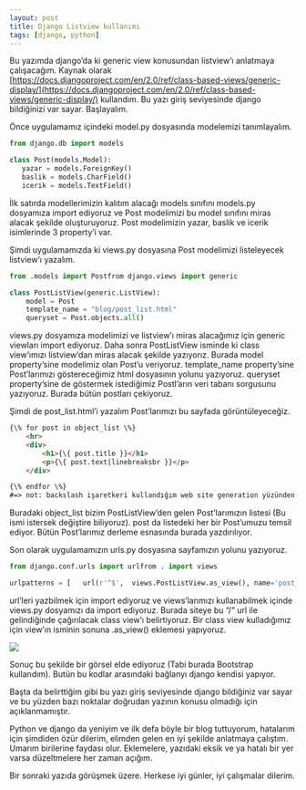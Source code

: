 ```yaml
---
layout: post
title: Django Listview kullanımı 
tags: [django, python]
---
```


Bu yazımda django’da ki generic view konusundan listview’ı anlatmaya
çalışacağım. Kaynak olarak
[https://docs.djangoproject.com/en/2.0/ref/class-based-views/generic-display/](https://docs.djangoproject.com/en/2.0/ref/class-based-views/generic-display/)
kullandım. Bu yazı giriş seviyesinde django bildiğinizi var sayar.
Başlayalım.

Önce uygulamamız içindeki model.py dosyasında modelemizi tanımlayalım.

```python
from django.db import models
```

```python
class Post(models.Model):
   yazar = models.ForeignKey() 
   baslik = models.CharField()   
   icerik = models.TextField()
```

İlk satırda modellerimizin kalıtım alacağı models sınıfını models.py
dosyamıza import ediyoruz ve Post modelimizi bu model sınıfını miras
alacak şekilde oluşturuyoruz. Post modelimizin yazar, baslik ve icerik
isimlerinde 3 property’i var.

Şimdi uygulamamızda ki views.py dosyasına Post modelimizi listeleyecek
listview’ı yazalım.

```python
from .models import Postfrom django.views import generic
```

```python
class PostListView(generic.ListView):   
    model = Post   
    template_name = "blog/post_list.html"   
    queryset = Post.objects.all()
```

views.py dosyamıza modelimizi ve listview’ı miras alacağımız için
generic viewları import ediyoruz. Daha sonra PostListView isminde ki
class view’ımızı listview’dan miras alacak şekilde yazıyorız. Burada
model property’sine modelimiz olan Post’u veriyoruz. template\_name
property’sine Post’larımızı göstereceğimiz html dosyasının yolunu
yazıyoruz. queryset property’sine de göstermek istediğimiz Postl’arın
veri tabanı sorgusunu yazıyoruz. Burada bütün postları çekiyoruz.

Şimdi de post\_list.html’i yazalım Post’larımızı bu sayfada
görüntüleyeceğiz.

```html
{\% for post in object_list \%}   
    <hr>   
    <div>    
        <h1>{\{ post.title }}</h1>    
        <p>{\{ post.text|linebreaksbr }}</p>   
    </div>

{\% endfor \%}
#=> not: backslash işaretkeri kullandığım web site generation yüzünden koydum
```

Buradaki object\_list bizim PostListView’den gelen Post’larımızın
listesi (Bu ismi istersek değiştire biliyoruz). post da listedeki her
bir Post’umuzu temsil ediyor. Bütün Post’larımız derleme esnasında
burada yazdırılıyor.

Son olarak uygulamamızın urls.py dosyasına sayfamızın yolunu yazıyoruz.

```python
from django.conf.urls import urlfrom . import views
```

```python
urlpatterns = [   url(r'^$',  views.PostListView.as_view(), name='post_list'),]
```

url’leri yazbilmek için import ediyoruz ve views’larımızı kullanabilmek
içinde views.py dosyamızı da import ediyoruz. Burada siteye bu “/” url
ile gelindiğinde çağırılacak class view’ı belirtiyoruz. Bir class view
kulladığımız için view’ın isminin sonuna .as\_view() eklemesi yapıyoruz.

![](https://cdn-images-1.medium.com/max/800/1*lgGjly9PI1OkQQ_IEcRS4Q.png)

Sonuç bu şekilde bir görsel elde ediyoruz (Tabi burada Bootstrap
kullandım). Butün bu kodlar arasındaki bağlanyı django kendisi yapıyor.

Başta da belirttiğim gibi bu yazı giriş seviyesinde django bildiğiniz
var sayar ve bu yüzden bazı noktalar doğrudan yazının konusu olmadığı
için açıklanmamıştır.

Python ve django da yeniyim ve ilk defa böyle bir blog tuttuyorum,
hatalarım için şimdiden özür dilerim, elimden gelen en iyi şekilde
anlatmaya çalıştım. Umarım birilerine faydası olur. Eklemelere, yazıdaki
eksik ve ya hatalı bir yer varsa düzeltmelere her zaman açığım.

Bir sonraki yazıda görüşmek üzere. Herkese iyi günler, iyi çalışmalar
dilerim.